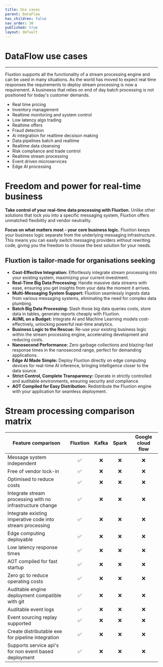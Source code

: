```yaml
---
title: Use cases
parent: DataFlow
has_children: false
nav_order: 30
published: true
layout: default
---
```



# DataFlow use cases
---

Fluxtion supports all the functionality of a stream processing engine and can be used in many situations. As the world
has moved to expect real time responses the requirements to deploy stream processing is now a requirement. A busineess
that relies on end of day batch processing is not positioned for today's customer demands.

* Real time pricing
* Inventory management
* Realtime monitoring and system control
* Low latency algo trading
* Realtime offers
* Fraud detection
* Ai integration for realtime decsison making
* Data pipelines batch and realtime
* Realtime data cleansing
* Risk compliance and trade control
* Realtime stream processing
* Event driven microservices
* Edge AI processing

# Freedom and power for real-time business

**Take control of your real-time data processing with Fluxtion.** Unlike other solutions that lock you into a specific
messaging system, Fluxtion offers unmatched flexibility and vendor neutrality.

**Focus on what matters most - your core business logic.**  Fluxtion keeps your business logic separate from the underlying
messaging infrastructure. This means you can easily switch messaging providers without rewriting code, giving you the
freedom to choose the best solution for your needs.


## Fluxtion is tailor-made for organisations seeking

* **Cost-Effective Integration:** Effortlessly integrate stream processing into your existing system, maximizing your current investment.
* **Real-Time Big Data Processing:** Handle massive data streams with ease, ensuring you get insights from your data the moment it arrives.
* **Multi-Messaging System Support:** Fluxtion seamlessly ingests data from various messaging systems, eliminating the need for complex data plumbing.
* **Batch Big Data Processing:** Slash those big data queries costs, store data in tables, generate reports cheaply with Fluxtion.
* **AI/ML on a Budget:** Integrate AI and Machine Learning models cost-effectively, unlocking powerful real-time analytics.
* **Business Logic to the Rescue:** Re-use your existing business logic within the stream processing engine, accelerating development and reducing costs.
* **Nanosecond Performance:** Zero garbage collections and blazing-fast response times in the nanosecond range, perfect for demanding applications.
* **Edge AI Made Simple:** Deploy Fluxtion directly on edge computing devices for real-time AI inference, bringing intelligence closer to the data source.
* **Strict Control, Complete Transparency:** Operate in strictly controlled and auditable environments, ensuring security and compliance.
* **AOT Compiled for Easy Distribution:** Redistribute the Fluxtion engine with your application for seamless deployment.

# Stream processing comparison matrix

| Feature comparison                                        | Fluxtion | Kafka | Spark | Google cloud flow |
|-----------------------------------------------------------|:--------:|:-----:|:-----:|:-----------------:|
| Message system independent                                |    ✅     |   ❌   |   ❌   |         ❌         |
| Free of vendor lock-in                                    |    ✅     |   ❌   |   ❌   |         ❌         |
| Optimised to reduce costs                                 |    ✅     |   ❌   |   ❌   |         ❌         |
| Integrate stream processing with no infrastructure change |    ✅     |   ❌   |   ❌   |         ❌         |  
| Integrate existing imperative code into stream processing |    ✅     |   ❌   |   ❌   |         ❌         |  
| Edge computing deployable                                 |    ✅     |   ❌   |   ❌   |         ❌         |
| Low latency response times                                |    ✅     |   ❌   |   ❌   |         ❌         |
| AOT compiled for fast startup                             |    ✅     |   ❌   |   ❌   |         ❌         |
| Zero gc to reduce operating costs                         |    ✅     |   ❌   |   ❌   |         ❌         |  
| Auditable engine deployment compatible with git           |    ✅     |   ❌   |   ❌   |         ❌         |  
| Auditable event logs                                      |    ✅     |   ❌   |   ❌   |         ❌         |  
| Event sourcing replay supported                           |    ✅     |   ❌   |   ❌   |         ❌         |  
| Create distributable exe for pipeline integration         |    ✅     |   ❌   |   ❌   |         ❌         |  
| Supports service api's for non event based deployment     |    ✅     |   ❌   |   ❌   |         ❌         |  

